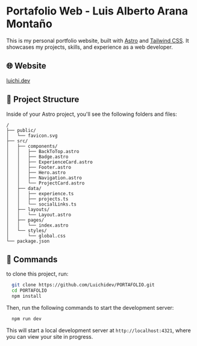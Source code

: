 # Portafolio Web - Luis Alberto Arana Montaño
This is my personal portfolio website, built with [Astro](https://astro.build/) and [Tailwind CSS](https://tailwindcss.com/). It showcases my projects, skills, and experience as a web developer.

## 🌐 Website
[luichi.dev](https://luichi.dev)

## 🚀 Project Structure

Inside of your Astro project, you'll see the following folders and files:

```text
/
├── public/
│   └── favicon.svg
├── src/
│   ├── components/
│   │   ├── BackToTop.astro
│   │   ├── Badge.astro
│   │   ├── ExperienceCard.astro
│   │   ├── Footer.astro
│   │   ├── Hero.astro
│   │   ├── Navigation.astro
│   │   └── ProjectCard.astro
│   ├── data/
│   │   ├── experience.ts
│   │   ├── projects.ts
│   │   └── socialLinks.ts
│   ├── layouts/
│   │   └── Layout.astro
│   ├── pages/
│   │   └── index.astro
│   └── styles/
│       └── global.css
└── package.json
```

## 🧞 Commands

to clone this project, run:

```bash
  git clone https://github.com/Luichidev/PORTAFOLIO.git
  cd PORTAFOLIO
  npm install
```
Then, run the following commands to start the development server:

```bash
  npm run dev
```
This will start a local development server at `http://localhost:4321`, where you can view your site in progress.
